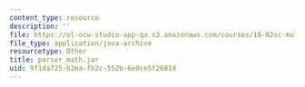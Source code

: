 ```yaml
---
content_type: resource
description: ''
file: https://ol-ocw-studio-app-qa.s3.amazonaws.com/courses/18-02sc-multivariable-calculus-fall-2010/9f1da725b2eafb2c552b6e0ce5f2681d_parser_math.jar
file_type: application/java-archive
resourcetype: Other
title: parser_math.jar
uid: 9f1da725-b2ea-fb2c-552b-6e0ce5f2681d
---
```

